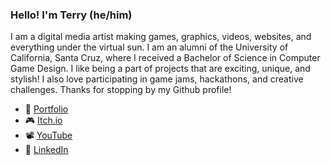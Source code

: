 ### Hello! I'm Terry (he/him)

I am a digital media artist making games, graphics, videos, websites, and everything under the virtual sun. I am an alumni of the University of California, Santa Cruz, where I received a Bachelor of Science in Computer Game Design. I like being a part of projects that are exciting, unique, and stylish! I also love participating in game jams, hackathons, and creative challenges. Thanks for stopping by my Github profile!


* 🌴 [Portfolio](https://terrydubois.io)
* 🎮 [Itch.io](https://terrydubois.itch.io)
* 📽️ [YouTube](https://www.youtube.com/channel/UCit9EfM6UoolH9nxo4k8WeQ)
* 💼 [LinkedIn](https://www.linkedin.com/in/terry-dubois/)
